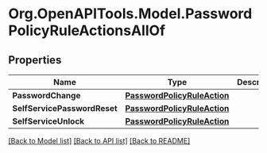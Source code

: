 # Org.OpenAPITools.Model.PasswordPolicyRuleActionsAllOf

## Properties

Name | Type | Description | Notes
------------ | ------------- | ------------- | -------------
**PasswordChange** | [**PasswordPolicyRuleAction**](PasswordPolicyRuleAction.md) |  | [optional] 
**SelfServicePasswordReset** | [**PasswordPolicyRuleAction**](PasswordPolicyRuleAction.md) |  | [optional] 
**SelfServiceUnlock** | [**PasswordPolicyRuleAction**](PasswordPolicyRuleAction.md) |  | [optional] 

[[Back to Model list]](../README.md#documentation-for-models) [[Back to API list]](../README.md#documentation-for-api-endpoints) [[Back to README]](../README.md)

